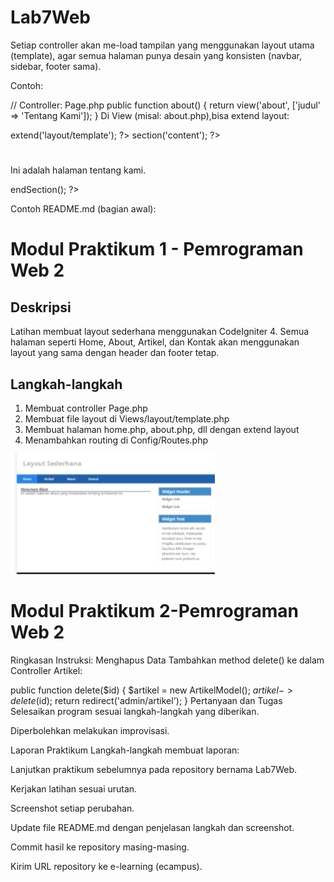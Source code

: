 # Lab7Web

Setiap controller akan me-load tampilan yang menggunakan layout utama (template), agar semua halaman punya desain yang konsisten (navbar, sidebar, footer sama).

Contoh:

// Controller: Page.php
public function about()
{
    return view('about', ['judul' => 'Tentang Kami']);
}
Di View (misal: about.php),bisa extend layout:

<?= $this->extend('layout/template'); ?>
<?= $this->section('content'); ?>
<h1><?= $judul ?></h1>
<p>Ini adalah halaman tentang kami.</p>
<?= $this->endSection(); ?>

Contoh README.md (bagian awal):

# Modul Praktikum 1 - Pemrograman Web 2

## Deskripsi
Latihan membuat layout sederhana menggunakan CodeIgniter 4. Semua halaman seperti Home, About, Artikel, dan Kontak akan menggunakan layout yang sama dengan header dan footer tetap.

## Langkah-langkah
1. Membuat controller Page.php
2. Membuat file layout di Views/layout/template.php
3. Membuat halaman home.php, about.php, dll dengan extend layout
4. Menambahkan routing di Config/Routes.php

![gambar](Screenshot/SS7.jpeg)

# Modul Praktikum 2-Pemrograman Web 2
Ringkasan Instruksi:
Menghapus Data
Tambahkan method delete() ke dalam Controller Artikel:

public function delete($id)
{
    $artikel = new ArtikelModel();
    $artikel->delete($id);
    return redirect('admin/artikel');
}
Pertanyaan dan Tugas
Selesaikan program sesuai langkah-langkah yang diberikan.

Diperbolehkan melakukan improvisasi.

Laporan Praktikum
Langkah-langkah membuat laporan:

Lanjutkan praktikum sebelumnya pada repository bernama Lab7Web.

Kerjakan latihan sesuai urutan.

Screenshot setiap perubahan.

Update file README.md dengan penjelasan langkah dan screenshot.

Commit hasil ke repository masing-masing.

Kirim URL repository ke e-learning (ecampus).
